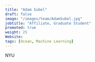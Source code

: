 ```yaml
---
title: "Adam Subel"
draft: false
image: "/images/team/AdamSubel.jpg"
jobtitle: "Affiliate, Graduate Student"
promoted: true
weight: 25
Website:
tags: [Ocean, Machine Learning]
---
```



NYU

